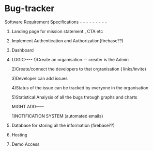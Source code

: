 # Bug-tracker

Software Requirement Specifications - - - - - - - - - 

1. Landing page for mission statement , CTA etc

2. Implement Authentication and Authorization(firebase??)

3. Dashboard
    

4. LOGIC----
    1)Create an organisation -- creater is the Admin
    
    2)Create/connect the developers to that orgranisation ( links/invite)
    
    3)Developer can add issues 
    
    4)Status of the issue can be tracked by everyone in the organisation
    
    5)Statistical Analysis of all the bugs through graphs and charts
    
    MIGHT ADD----
    
    1)NOTIFICATION SYSTEM (automated emails)
    
5. Database for storing all the information (firebase??)

6. Hosting

7. Demo Access



